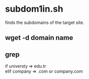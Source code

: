 # subdom1in.sh
finds the subdomains of the target site. 
## wget -d domain name 
## grep   
if universty => edu.tr  
elif company => .com or company.com 
